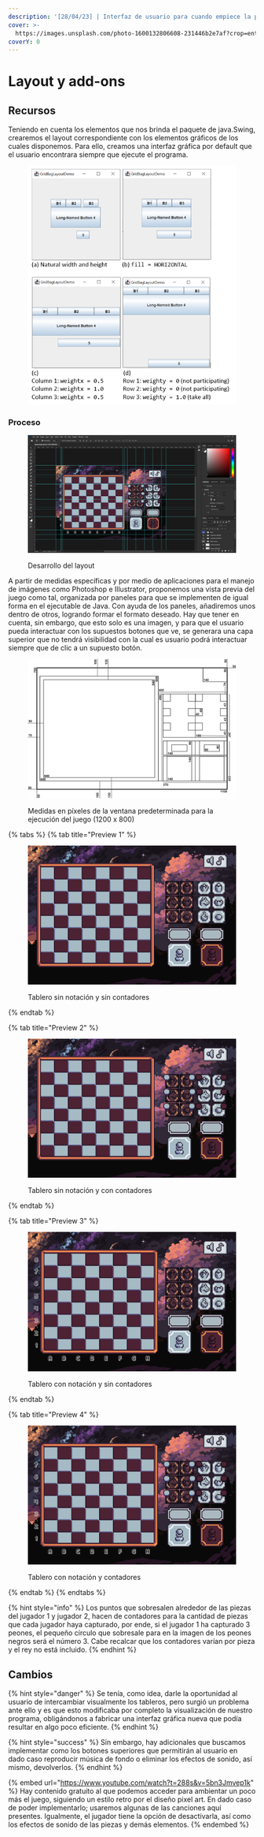 ```yaml
---
description: '[28/04/23] | Interfaz de usuario para cuando empiece la partida'
cover: >-
  https://images.unsplash.com/photo-1600132806608-231446b2e7af?crop=entropy&cs=srgb&fm=jpg&ixid=MnwxOTcwMjR8MHwxfHNlYXJjaHwzfHxsYXlvdXR8ZW58MHx8fHwxNjgyNzMyNzY0&ixlib=rb-4.0.3&q=85
coverY: 0
---
```


# Layout y add-ons

## Recursos

Teniendo en cuenta los elementos que nos brinda el paquete de java.Swing, crearemos el layout correspondiente con los elementos gráficos de los cuales disponemos. Para ello, creamos una interfaz gráfica por default que el usuario encontrara siempre que ejecute el programa.

<figure><img src="../.gitbook/assets/image (9) (1).png" alt="" width="455"><figcaption></figcaption></figure>

### Proceso

<figure><img src="../.gitbook/assets/image (6) (1).png" alt=""><figcaption><p>Desarrollo del layout</p></figcaption></figure>

A partir de medidas específicas y por medio de aplicaciones para el manejo de imágenes como Photoshop e Illustrator, proponemos una vista previa del juego como tal, organizada por paneles para que se implementen de igual forma en el ejecutable de Java. Con ayuda de los paneles, añadiremos unos dentro de otros, logrando formar el formato deseado. Hay que tener en cuenta, sin embargo, que esto solo es una imagen, y para que el usuario pueda interactuar con los supuestos botones que ve, se generara una capa superior que no tendrá visibilidad con la cual es usuario podrá interactuar siempre que de clic a un supuesto botón.

<figure><img src="../.gitbook/assets/layout-medidas.png" alt=""><figcaption><p>Medidas en píxeles de la ventana predeterminada para la ejecución del juego (1200 x 800)</p></figcaption></figure>

{% tabs %}
{% tab title="Preview 1" %}
<figure><img src="../.gitbook/assets/layout-juego1.png" alt=""><figcaption><p>Tablero sin notación y sin contadores</p></figcaption></figure>
{% endtab %}

{% tab title="Preview 2" %}
<figure><img src="../.gitbook/assets/layout-juego2.png" alt=""><figcaption><p>Tablero sin notación y con contadores</p></figcaption></figure>
{% endtab %}

{% tab title="Preview 3" %}
<figure><img src="../.gitbook/assets/layout-juego3.png" alt=""><figcaption><p>Tablero con notación y sin contadores</p></figcaption></figure>
{% endtab %}

{% tab title="Preview 4" %}
<figure><img src="../.gitbook/assets/layout-juego4.png" alt=""><figcaption><p>Tablero con notación y contadores</p></figcaption></figure>
{% endtab %}
{% endtabs %}

{% hint style="info" %}
Los puntos que sobresalen alrededor de las piezas del jugador 1 y jugador 2, hacen de contadores para la cantidad de piezas que cada jugador haya capturado, por ende, si el jugador 1 ha capturado 3 peones, el pequeño círculo que sobresale para en la imagen de los peones negros será el número 3. Cabe recalcar que los contadores varían por pieza y el rey no está incluido.
{% endhint %}

## Cambios

{% hint style="danger" %}
Se tenía, como idea, darle la oportunidad al usuario de intercambiar visualmente los tableros, pero surgió un problema ante ello y es que esto modificaba por completo la visualización de nuestro programa, obligándonos a fabricar una interfaz gráfica nueva que podía resultar en algo poco eficiente.
{% endhint %}

{% hint style="success" %}
Sin embargo, hay adicionales que buscamos implementar como los botones superiores que permitirán al usuario en dado caso reproducir música de fondo o eliminar los efectos de sonido, así mismo, devolverlos.
{% endhint %}

{% embed url="https://www.youtube.com/watch?t=288s&v=5bn3Jmvep1k" %}
Hay contenido gratuito al que podemos acceder para ambientar un poco más el juego, siguiendo un estilo retro por el diseño pixel art. En dado caso de poder implementarlo; usaremos algunas de las canciones aquí presentes. Igualmente, el jugador tiene la opción de desactivarla, así como los efectos de sonido de las piezas y demás elementos.
{% endembed %}
